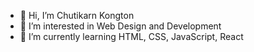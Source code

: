 - 👋 Hi, I’m Chutikarn Kongton
- 👀 I’m interested in Web Design and Development
- 🌱 I’m currently learning HTML, CSS, JavaScript, React
<!---
chutikarnkt/chutikarnkt is a ✨ special ✨ repository because its `README.md` (this file) appears on your GitHub profile.
You can click the Preview link to take a look at your changes.
--->
